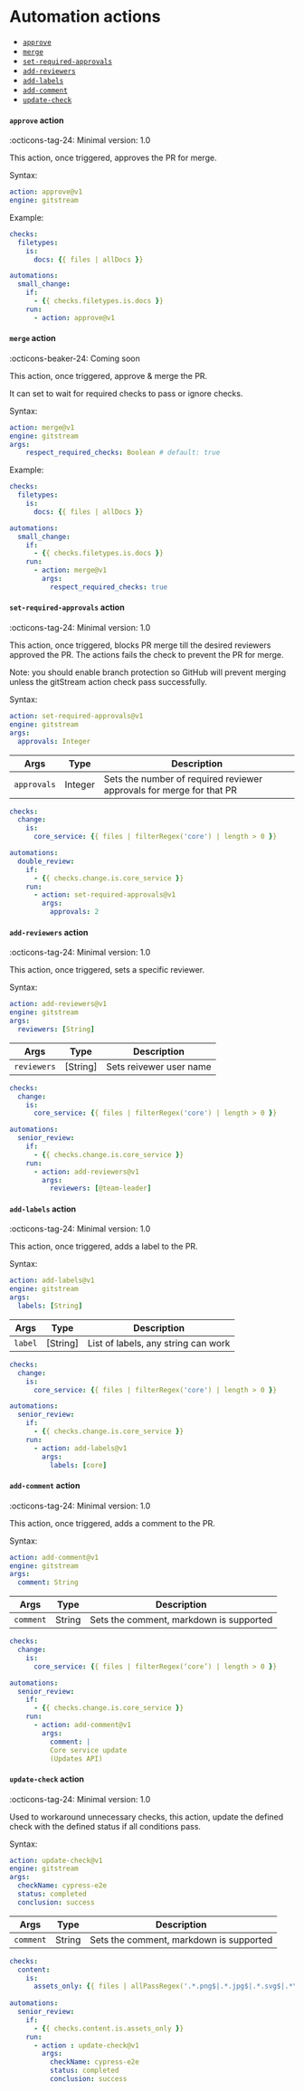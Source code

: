 # Automation actions

- [`approve`](#approve-action)
- [`merge`](#merge-action)
- [`set-required-approvals`](#set-required-approvals-action)
- [`add-reviewers`](#add-reviewers-action)
- [`add-labels`](#add-labels-action)
- [`add-comment`](#add-comment-action)
- [`update-check`](#update-check-action)

#### `approve` action

:octicons-tag-24: Minimal version: 1.0

This action, once triggered, approves the PR for merge.

Syntax: 

```yaml
action: approve@v1
engine: gitstream
```

Example:

```yaml
checks:
  filetypes:
    is:
      docs: {{ files | allDocs }}

automations:
  small_change:
    if:
      - {{ checks.filetypes.is.docs }}
    run:
      - action: approve@v1
```


#### `merge` action

:octicons-beaker-24: Coming soon

This action, once triggered, approve & merge the PR.

It can set to wait for required checks to pass or ignore checks.

Syntax: 

```yaml
action: merge@v1
engine: gitstream
args:
    respect_required_checks: Boolean # default: true
```

Example:

```yaml
checks:
  filetypes:
    is:
      docs: {{ files | allDocs }}

automations:
  small_change:
    if:
      - {{ checks.filetypes.is.docs }}
    run:
      - action: merge@v1
        args:
          respect_required_checks: true
```


#### `set-required-approvals` action

:octicons-tag-24: Minimal version: 1.0

This action, once triggered, blocks PR merge till the desired reviewers approved the PR. The actions fails the check to prevent the PR for merge.

Note: you should enable branch protection so GitHub will prevent merging unless the gitStream action check pass successfully. 

Syntax: 

```yaml
action: set-required-approvals@v1
engine: gitstream
args: 
  approvals: Integer 
```

| Args       | Type      | Description                                     |
| -----------|-----------|------------------------------------------------ |
| `approvals`| Integer   | Sets the number of required reviewer approvals for merge for that PR|

```yaml
checks:
  change:
    is:
      core_service: {{ files | filterRegex('core') | length > 0 }}

automations:
  double_review:
    if:
      - {{ checks.change.is.core_service }}
    run:
      - action: set-required-approvals@v1
        args:
          approvals: 2
```

#### `add-reviewers` action

:octicons-tag-24: Minimal version: 1.0

This action, once triggered, sets a specific reviewer.

Syntax: 

```yaml
action: add-reviewers@v1
engine: gitstream
args: 
  reviewers: [String] 
```

| Args       | Type      | Description                                     |
| -----------|-----------|------------------------------------------------ |
| `reviewers` | [String]    | Sets reivewer user name |

```yaml
checks:
  change:
    is:
      core_service: {{ files | filterRegex('core') | length > 0 }}

automations:
  senior_review:
    if:
      - {{ checks.change.is.core_service }}
    run:
      - action: add-reviewers@v1
        args:
          reviewers: [@team-leader]
```

#### `add-labels` action

:octicons-tag-24: Minimal version: 1.0

This action, once triggered, adds a label to the PR.

Syntax: 

```yaml
action: add-labels@v1
engine: gitstream
args: 
  labels: [String] 
```

| Args       | Type      | Description                                     |
| -----------|-----------|------------------------------------------------ |
| `label`    | [String]  | List of labels, any string can work |

```yaml
checks:
  change:
    is:
      core_service: {{ files | filterRegex('core') | length > 0 }}

automations:
  senior_review:
    if:
      - {{ checks.change.is.core_service }}
    run:
      - action: add-labels@v1
        args:
          labels: [core]
```

#### `add-comment` action

:octicons-tag-24: Minimal version: 1.0

This action, once triggered, adds a comment to the PR.

Syntax: 

```yaml
action: add-comment@v1
engine: gitstream
args: 
  comment: String 
```

| Args       | Type      | Description                                     |
| -----------|-----------|------------------------------------------------ |
| `comment`  | String    | Sets the comment, markdown is supported |

```yaml
checks:
  change:
    is:
      core_service: {{ files | filterRegex(‘core’) | length > 0 }}

automations:
  senior_review:
    if:
      - {{ checks.change.is.core_service }}
    run:
      - action: add-comment@v1
        args:
          comment: |
          Core service update
          (Updates API)
```

####  `update-check` action

:octicons-tag-24: Minimal version: 1.0

Used to workaround unnecessary checks, this action, update the defined check with the defined 
status if all conditions pass.

Syntax: 

```yaml
action: update-check@v1
engine: gitstream
args: 
  checkName: cypress-e2e
  status: completed
  conclusion: success
```

| Args       | Type      | Description                                     |
| -----------|-----------|------------------------------------------------ |
| `comment`  | String    | Sets the comment, markdown is supported |


```yaml
checks:
  content:
    is:
      assets_only: {{ files | allPassRegex('.*.png$|.*.jpg$|.*.svg$|.*\.css$') }}
      
automations:
  senior_review:
    if:
      - {{ checks.content.is.assets_only }}
    run:
      - action : update-check@v1
        args:
          checkName: cypress-e2e
          status: completed
          conclusion: success
```